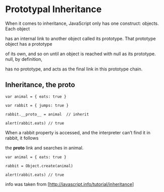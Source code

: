 # Prototypal Inheritance


When it comes to inheritance, JavaScript only has one construct: objects. Each object 

has an internal link to another object called its prototype. That prototype object has a prototype 

of its own, and so on until an object is reached with null as its prototype. null, by definition,

has no prototype, and acts as the final link in this prototype chain.


## Inheritance, the __proto__


  ```
  var animal = { eats: true }
  
  var rabbit = { jumps: true }
  
  rabbit.__proto__ = animal  // inherit
  
  alert(rabbit.eats) // true 
  ```
  
  
  
When a rabbit property is accessed, and the interpreter can’t find it in rabbit, it follows 

the __proto__ link and searches in animal.



  ```
  var animal = { eats: true }

  rabbit = Object.create(animal)

  alert(rabbit.eats) // true
  ```
  

info was taken from [http://javascript.info/tutorial/inheritance]

